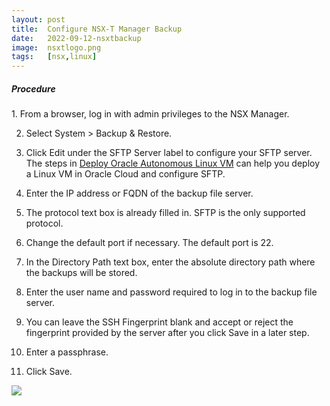 ```yaml
---
layout: post
title:  Configure NSX-T Manager Backup
date:   2022-09-12-nsxtbackup
image:  nsxtlogo.png
tags:   [nsx,linux]
---
```

<h5>Procedure</h5>
1. From a browser, log in with admin privileges to the NSX Manager.

2. Select System > Backup & Restore.

3. Click Edit under the SFTP Server label to configure your SFTP server. 
   The steps in [Deploy Oracle Autonomous Linux VM](../ocilinux) can help you deploy a Linux VM in Oracle Cloud and configure SFTP.

4. Enter the IP address or FQDN of the backup file server.

5. The protocol text box is already filled in. SFTP is the only supported protocol.

6. Change the default port if necessary. The default port is 22.

7. In the Directory Path text box, enter the absolute directory path where the backups will be stored.

8. Enter the user name and password required to log in to the backup file server.

9. You can leave the SSH Fingerprint blank and accept or reject the fingerprint provided by the server after you click Save in a later step.

10. Enter a passphrase.

11. Click Save.

![]({{site.baseurl}}/img/nsxtbackupscreen.png)

